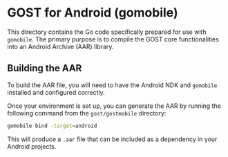 # GOST for Android (gomobile)

This directory contains the Go code specifically prepared for use with `gomobile`. The primary purpose is to compile the GOST core functionalities into an Android Archive (AAR) library.

## Building the AAR

To build the AAR file, you will need to have the Android NDK and `gomobile` installed and configured correctly.

Once your environment is set up, you can generate the AAR by running the following command from the `gost/gostmobile` directory:

```bash
gomobile bind -target=android
```

This will produce a `.aar` file that can be included as a dependency in your Android projects.